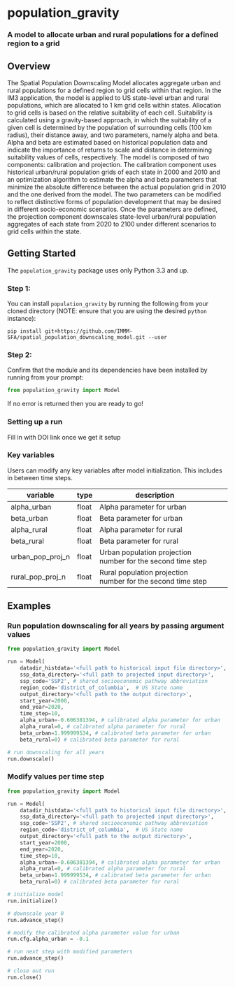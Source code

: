 # population_gravity

### A model to allocate urban and rural populations for a defined region to a grid

## Overview
The Spatial Population Downscaling Model allocates aggregate urban and rural populations for a defined region to grid cells within that region. In the IM3 application, the model is applied to US state-level urban and rural populations, which are allocated to 1 km grid cells within states. Allocation to grid cells is based on the relative suitability of each cell. Suitability is calculated using a gravity-based approach, in which the suitability of a given cell is determined by the population of surrounding cells (100 km radius), their distance away, and two parameters, namely alpha and beta. Alpha and beta are estimated based on historical population data and indicate the importance of returns to scale and distance in determining suitability values of cells, respectively. The model is composed of two components: calibration and projection. The calibration component uses historical urban/rural population grids of each state in 2000 and 2010 and an optimization algorithm to estimate the alpha and beta parameters that minimize the absolute difference between the actual population grid in 2010 and the one derived from the model. The two parameters can be modified to reflect distinctive forms of population development that may be desired in different socio-economic scenarios. Once the parameters are defined, the projection component downscales state-level urban/rural population aggregates of each state from 2020 to 2100 under different scenarios to grid cells within the state.

## Getting Started
The `population_gravity` package uses only Python 3.3 and up.

### Step 1:
You can install `population_gravity` by running the following from your cloned directory (NOTE: ensure that you are using the desired `python` instance):

`pip install git+https://github.com/IMMM-SFA/spatial_population_downscaling_model.git --user`

### Step 2:
Confirm that the module and its dependencies have been installed by running from your prompt:

```python
from population_gravity import Model
```

If no error is returned then you are ready to go!

### Setting up a run

Fill in with DOI link once we get it setup

### Key variables
Users can modify any key variables after model initialization.  This includes in between time steps.

| variable         | type  | description                                                 |   |   |
|------------------|-------|-------------------------------------------------------------|---|---|
| alpha_urban      | float | Alpha parameter for urban                                   |   |   |
| beta_urban       | float | Beta parameter for urban                                    |   |   |
| alpha_rural      | float | Alpha parameter for rural                                   |   |   |
| beta_rural       | float | Beta parameter for rural                                    |   |   |
| urban_pop_proj_n | float | Urban population projection number for the second time step |   |   |
| rural_pop_proj_n | float | Rural population projection number for the second time step |   |   |

## Examples

### Run population downscaling for all years by passing argument values
```python
from population_gravity import Model

run = Model(
    datadir_histdata='<full path to historical input file directory>',
    ssp_data_directory='<full path to projected input directory>',
    ssp_code='SSP2', # shared socioeconomic pathway abbreviation
    region_code='district_of_columbia',  # US State name
    output_directory='<full path to the output directory>',
    start_year=2000,
    end_year=2020,
    time_step=10,
    alpha_urban=-0.606381394, # calibrated alpha parameter for urban
    alpha_rural=0, # calibrated alpha parameter for rural
    beta_urban=1.999999534, # calibrated beta parameter for urban
    beta_rural=0) # calibrated beta parameter for rural

# run downscaling for all years
run.downscale()
```

### Modify values per time step
```python
from population_gravity import Model

run = Model(
    datadir_histdata='<full path to historical input file directory>',
    ssp_data_directory='<full path to projected input directory>',
    ssp_code='SSP2', # shared socioeconomic pathway abbreviation
    region_code='district_of_columbia',  # US State name
    output_directory='<full path to the output directory>',
    start_year=2000,
    end_year=2020,
    time_step=10,
    alpha_urban=-0.606381394, # calibrated alpha parameter for urban
    alpha_rural=0, # calibrated alpha parameter for rural
    beta_urban=1.999999534, # calibrated beta parameter for urban
    beta_rural=0) # calibrated beta parameter for rural

# initialize model
run.initialize()

# downscale year 0
run.advance_step()

# modify the calibrated alpha parameter value for urban
run.cfg.alpha_urban = -0.1

# run next step with modified parameters
run.advance_step()

# close out run
run.close()

```
